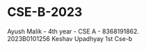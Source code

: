 # CSE-B-2023
Ayush Malik - 4th year - CSE A - 8368191862.  
2023B0101256 Keshav Upadhyay 1st Cse-b 
